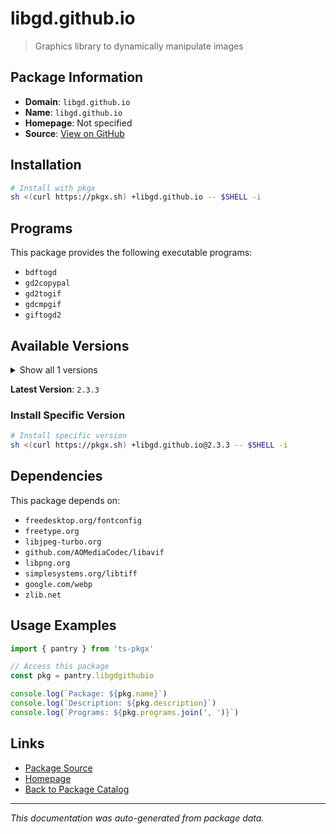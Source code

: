 # libgd.github.io

> Graphics library to dynamically manipulate images

## Package Information

- **Domain**: `libgd.github.io`
- **Name**: `libgd.github.io`
- **Homepage**: Not specified
- **Source**: [View on GitHub](https://github.com/pkgxdev/pantry/tree/main/projects/libgd.github.io/package.yml)

## Installation

```bash
# Install with pkgx
sh <(curl https://pkgx.sh) +libgd.github.io -- $SHELL -i
```

## Programs

This package provides the following executable programs:

- `bdftogd`
- `gd2copypal`
- `gd2togif`
- `gdcmpgif`
- `giftogd2`

## Available Versions

<details>
<summary>Show all 1 versions</summary>

- `2.3.3`

</details>

**Latest Version**: `2.3.3`

### Install Specific Version

```bash
# Install specific version
sh <(curl https://pkgx.sh) +libgd.github.io@2.3.3 -- $SHELL -i
```

## Dependencies

This package depends on:

- `freedesktop.org/fontconfig`
- `freetype.org`
- `libjpeg-turbo.org`
- `github.com/AOMediaCodec/libavif`
- `libpng.org`
- `simplesystems.org/libtiff`
- `google.com/webp`
- `zlib.net`

## Usage Examples

```typescript
import { pantry } from 'ts-pkgx'

// Access this package
const pkg = pantry.libgdgithubio

console.log(`Package: ${pkg.name}`)
console.log(`Description: ${pkg.description}`)
console.log(`Programs: ${pkg.programs.join(', ')}`)
```

## Links

- [Package Source](https://github.com/pkgxdev/pantry/tree/main/projects/libgd.github.io/package.yml)
- [Homepage](#)
- [Back to Package Catalog](../package-catalog.md)

---

*This documentation was auto-generated from package data.*
